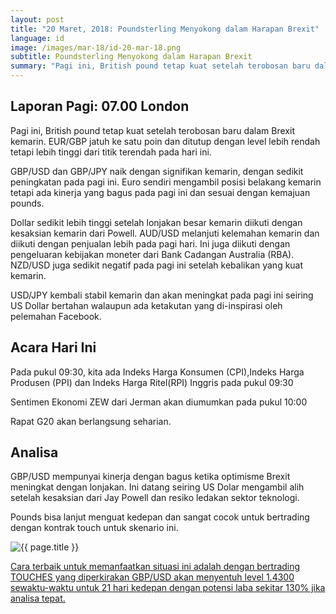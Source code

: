```yaml
---
layout: post
title: "20 Maret, 2018: Poundsterling Menyokong dalam Harapan Brexit"
language: id
image: /images/mar-18/id-20-mar-18.png
subtitle: Poundsterling Menyokong dalam Harapan Brexit
summary: "Pagi ini, British pound tetap kuat setelah terobosan baru dalam Brexit kemarin. EUR/GBP jatuh ke satu poin dan ditutup dengan level lebih rendah tetapi lebih tinggi dari titik terendah pada hari ini"
---
```

## Laporan Pagi: 07.00 London

Pagi ini, British pound tetap kuat setelah terobosan baru dalam Brexit kemarin. EUR/GBP jatuh ke satu poin dan ditutup dengan level lebih rendah tetapi lebih tinggi dari titik terendah pada hari ini.

GBP/USD dan GBP/JPY naik dengan signifikan kemarin, dengan sedikit peningkatan pada pagi ini. Euro sendiri mengambil posisi belakang kemarin tetapi ada kinerja yang bagus pada pagi ini dan sesuai dengan kemajuan pounds.

Dollar sedikit lebih tinggi setelah lonjakan besar kemarin diikuti dengan kesaksian kemarin dari Powell. AUD/USD melanjuti kelemahan kemarin dan diikuti dengan penjualan lebih pada pagi hari. Ini juga diikuti dengan pengeluaran kebijakan moneter dari Bank Cadangan Australia (RBA). NZD/USD juga sedikit negatif pada pagi ini setelah kebalikan yang kuat kemarin.

USD/JPY kembali stabil kemarin dan akan meningkat pada pagi ini seiring US Dollar bertahan walaupun ada ketakutan yang di-inspirasi oleh pelemahan Facebook.

## Acara Hari Ini

Pada pukul 09:30, kita ada Indeks Harga Konsumen (CPI),Indeks Harga Produsen (PPI) dan Indeks Harga Ritel(RPI) Inggris pada pukul 09:30

Sentimen Ekonomi ZEW dari Jerman akan diumumkan pada pukul 10:00

Rapat G20 akan berlangsung seharian.

## Analisa

GBP/USD mempunyai kinerja dengan bagus ketika optimisme Brexit meningkat dengan lonjakan. Ini datang seiring US Dolar mengambil alih setelah kesaksian dari Jay Powell dan resiko ledakan sektor teknologi.

Pounds bisa lanjut menguat kedepan dan sangat cocok untuk bertrading dengan kontrak touch untuk skenario ini.

<img src="{{ site.url }}/images/mar-18/id-20-mar-18.png" alt="{{ page.title }}" title="{{ page.title }}">

<a href="%LINk%%?currency=USD&market=forex&underlying=frxGBPUSD&formname=touchnotouch&duration_amount=21&duration_units=d&amount=10&amount_type=stake&expiry_type=duration&barrier=1.43" target="_blank">Cara terbaik untuk memanfaatkan situasi ini adalah dengan bertrading TOUCHES yang diperkirakan GBP/USD akan menyentuh level 1.4300 sewaktu-waktu untuk 21 hari kedepan dengan potensi laba sekitar 130% jika analisa tepat.</a>
